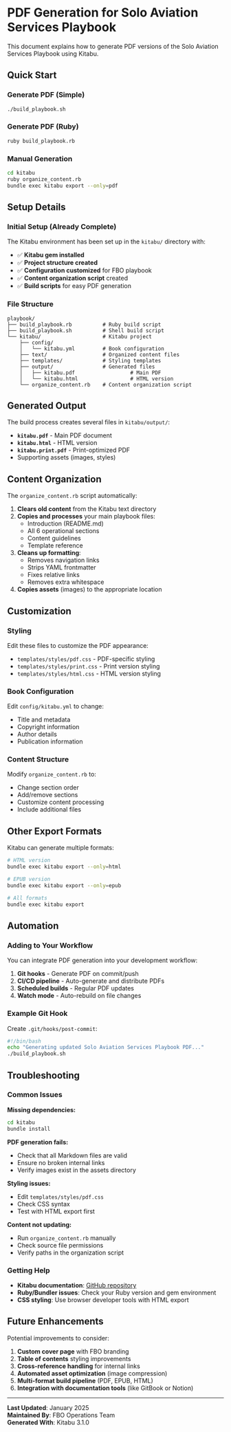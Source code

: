 # PDF Generation for Solo Aviation Services Playbook

This document explains how to generate PDF versions of the Solo Aviation Services Playbook using Kitabu.

## Quick Start

### Generate PDF (Simple)
```bash
./build_playbook.sh
```

### Generate PDF (Ruby)
```bash
ruby build_playbook.rb
```

### Manual Generation
```bash
cd kitabu
ruby organize_content.rb
bundle exec kitabu export --only=pdf
```

## Setup Details

### Initial Setup (Already Complete)
The Kitabu environment has been set up in the `kitabu/` directory with:

- ✅ **Kitabu gem installed**
- ✅ **Project structure created**
- ✅ **Configuration customized** for FBO playbook
- ✅ **Content organization script** created
- ✅ **Build scripts** for easy PDF generation

### File Structure
```
playbook/
├── build_playbook.rb          # Ruby build script
├── build_playbook.sh          # Shell build script  
└── kitabu/                    # Kitabu project
    ├── config/
    │   └── kitabu.yml         # Book configuration
    ├── text/                  # Organized content files
    ├── templates/             # Styling templates
    ├── output/                # Generated files
    │   ├── kitabu.pdf                  # Main PDF
    │   └── kitabu.html                 # HTML version
    └── organize_content.rb    # Content organization script
```

## Generated Output

The build process creates several files in `kitabu/output/`:

- **`kitabu.pdf`** - Main PDF document
- **`kitabu.html`** - HTML version
- **`kitabu.print.pdf`** - Print-optimized PDF
- Supporting assets (images, styles)

## Content Organization

The `organize_content.rb` script automatically:

1. **Clears old content** from the Kitabu text directory
2. **Copies and processes** your main playbook files:
   - Introduction (README.md)
   - All 6 operational sections
   - Content guidelines
   - Template reference
3. **Cleans up formatting**:
   - Removes navigation links
   - Strips YAML frontmatter
   - Fixes relative links
   - Removes extra whitespace
4. **Copies assets** (images) to the appropriate location

## Customization

### Styling
Edit these files to customize the PDF appearance:
- `templates/styles/pdf.css` - PDF-specific styling
- `templates/styles/print.css` - Print version styling
- `templates/styles/html.css` - HTML version styling

### Book Configuration
Edit `config/kitabu.yml` to change:
- Title and metadata
- Copyright information
- Author details
- Publication information

### Content Structure
Modify `organize_content.rb` to:
- Change section order
- Add/remove sections
- Customize content processing
- Include additional files

## Other Export Formats

Kitabu can generate multiple formats:

```bash
# HTML version
bundle exec kitabu export --only=html

# EPUB version  
bundle exec kitabu export --only=epub

# All formats
bundle exec kitabu export
```

## Automation

### Adding to Your Workflow

You can integrate PDF generation into your development workflow:

1. **Git hooks** - Generate PDF on commit/push
2. **CI/CD pipeline** - Auto-generate and distribute PDFs
3. **Scheduled builds** - Regular PDF updates
4. **Watch mode** - Auto-rebuild on file changes

### Example Git Hook
Create `.git/hooks/post-commit`:
```bash
#!/bin/bash
echo "Generating updated Solo Aviation Services Playbook PDF..."
./build_playbook.sh
```

## Troubleshooting

### Common Issues

**Missing dependencies:**
```bash
cd kitabu
bundle install
```

**PDF generation fails:**
- Check that all Markdown files are valid
- Ensure no broken internal links
- Verify images exist in the assets directory

**Styling issues:**
- Edit `templates/styles/pdf.css`
- Check CSS syntax
- Test with HTML export first

**Content not updating:**
- Run `organize_content.rb` manually
- Check source file permissions
- Verify paths in the organization script

### Getting Help

- **Kitabu documentation**: [GitHub repository](https://github.com/fnando/kitabu)
- **Ruby/Bundler issues**: Check your Ruby version and gem environment
- **CSS styling**: Use browser developer tools with HTML export

## Future Enhancements

Potential improvements to consider:

1. **Custom cover page** with FBO branding
2. **Table of contents** styling improvements
3. **Cross-reference handling** for internal links
4. **Automated asset optimization** (image compression)
5. **Multi-format build pipeline** (PDF, EPUB, HTML)
6. **Integration with documentation tools** (like GitBook or Notion)

---

**Last Updated**: January 2025  
**Maintained By**: FBO Operations Team  
**Generated With**: Kitabu 3.1.0

